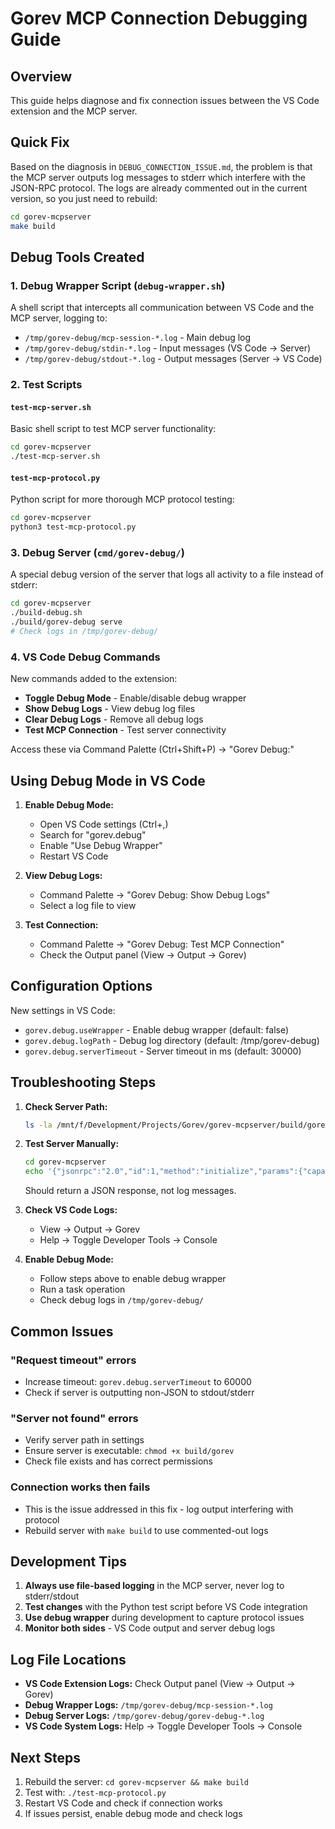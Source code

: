 # Gorev MCP Connection Debugging Guide

## Overview

This guide helps diagnose and fix connection issues between the VS Code extension and the MCP server.

## Quick Fix

Based on the diagnosis in `DEBUG_CONNECTION_ISSUE.md`, the problem is that the MCP server outputs log messages to stderr which interfere with the JSON-RPC protocol. The logs are already commented out in the current version, so you just need to rebuild:

```bash
cd gorev-mcpserver
make build
```

## Debug Tools Created

### 1. Debug Wrapper Script (`debug-wrapper.sh`)

A shell script that intercepts all communication between VS Code and the MCP server, logging to:

- `/tmp/gorev-debug/mcp-session-*.log` - Main debug log
- `/tmp/gorev-debug/stdin-*.log` - Input messages (VS Code → Server)
- `/tmp/gorev-debug/stdout-*.log` - Output messages (Server → VS Code)

### 2. Test Scripts

#### `test-mcp-server.sh`

Basic shell script to test MCP server functionality:

```bash
cd gorev-mcpserver
./test-mcp-server.sh
```

#### `test-mcp-protocol.py`

Python script for more thorough MCP protocol testing:

```bash
cd gorev-mcpserver
python3 test-mcp-protocol.py
```

### 3. Debug Server (`cmd/gorev-debug/`)

A special debug version of the server that logs all activity to a file instead of stderr:

```bash
cd gorev-mcpserver
./build-debug.sh
./build/gorev-debug serve
# Check logs in /tmp/gorev-debug/
```

### 4. VS Code Debug Commands

New commands added to the extension:

- **Toggle Debug Mode** - Enable/disable debug wrapper
- **Show Debug Logs** - View debug log files
- **Clear Debug Logs** - Remove all debug logs
- **Test MCP Connection** - Test server connectivity

Access these via Command Palette (Ctrl+Shift+P) → "Gorev Debug:"

## Using Debug Mode in VS Code

1. **Enable Debug Mode:**
   - Open VS Code settings (Ctrl+,)
   - Search for "gorev.debug"
   - Enable "Use Debug Wrapper"
   - Restart VS Code

2. **View Debug Logs:**
   - Command Palette → "Gorev Debug: Show Debug Logs"
   - Select a log file to view

3. **Test Connection:**
   - Command Palette → "Gorev Debug: Test MCP Connection"
   - Check the Output panel (View → Output → Gorev)

## Configuration Options

New settings in VS Code:

- `gorev.debug.useWrapper` - Enable debug wrapper (default: false)
- `gorev.debug.logPath` - Debug log directory (default: /tmp/gorev-debug)
- `gorev.debug.serverTimeout` - Server timeout in ms (default: 30000)

## Troubleshooting Steps

1. **Check Server Path:**

   ```bash
   ls -la /mnt/f/Development/Projects/Gorev/gorev-mcpserver/build/gorev
   ```

2. **Test Server Manually:**

   ```bash
   cd gorev-mcpserver
   echo '{"jsonrpc":"2.0","id":1,"method":"initialize","params":{"capabilities":{}}}' | ./build/gorev serve
   ```

   Should return a JSON response, not log messages.

3. **Check VS Code Logs:**
   - View → Output → Gorev
   - Help → Toggle Developer Tools → Console

4. **Enable Debug Mode:**
   - Follow steps above to enable debug wrapper
   - Run a task operation
   - Check debug logs in `/tmp/gorev-debug/`

## Common Issues

### "Request timeout" errors

- Increase timeout: `gorev.debug.serverTimeout` to 60000
- Check if server is outputting non-JSON to stdout/stderr

### "Server not found" errors

- Verify server path in settings
- Ensure server is executable: `chmod +x build/gorev`
- Check file exists and has correct permissions

### Connection works then fails

- This is the issue addressed in this fix - log output interfering with protocol
- Rebuild server with `make build` to use commented-out logs

## Development Tips

1. **Always use file-based logging** in the MCP server, never log to stderr/stdout
2. **Test changes** with the Python test script before VS Code integration
3. **Use debug wrapper** during development to capture protocol issues
4. **Monitor both sides** - VS Code output and server debug logs

## Log File Locations

- **VS Code Extension Logs:** Check Output panel (View → Output → Gorev)
- **Debug Wrapper Logs:** `/tmp/gorev-debug/mcp-session-*.log`
- **Debug Server Logs:** `/tmp/gorev-debug/gorev-debug-*.log`
- **VS Code System Logs:** Help → Toggle Developer Tools → Console

## Next Steps

1. Rebuild the server: `cd gorev-mcpserver && make build`
2. Test with: `./test-mcp-protocol.py`
3. Restart VS Code and check if connection works
4. If issues persist, enable debug mode and check logs
